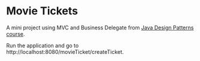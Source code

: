 # Movie Tickets

A mini project using MVC and Business Delegate from [Java Design Patterns course](https://www.udemy.com/course/java-design-patterns/).

Run the application and go to http://localhost:8080/movieTicket/createTicket.